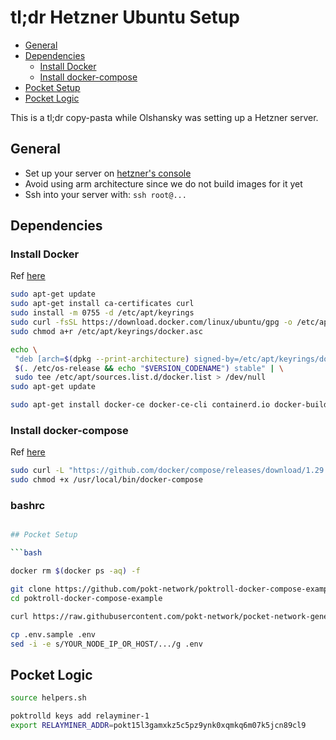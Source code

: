 # tl;dr Hetzner Ubuntu Setup <!-- omit in toc -->

- [General](#general)
- [Dependencies](#dependencies)
  - [Install Docker](#install-docker)
  - [Install docker-compose](#install-docker-compose)
- [Pocket Setup](#pocket-setup)
- [Pocket Logic](#pocket-logic)

This is a tl;dr copy-pasta while Olshansky was setting up a Hetzner server.

## General

- Set up your server on [hetzner's console](https://console.hetzner.cloud/projects/)
- Avoid using arm architecture since we do not build images for it yet
- Ssh into your server with: `ssh root@...`

## Dependencies

### Install Docker

Ref [here](https://docs.docker.com/engine/install/ubuntu/)

```bash
sudo apt-get update
sudo apt-get install ca-certificates curl
sudo install -m 0755 -d /etc/apt/keyrings
sudo curl -fsSL https://download.docker.com/linux/ubuntu/gpg -o /etc/apt/keyrings/docker.asc
sudo chmod a+r /etc/apt/keyrings/docker.asc

echo \
 "deb [arch=$(dpkg --print-architecture) signed-by=/etc/apt/keyrings/docker.asc] https://download.docker.com/linux/ubuntu \
 $(. /etc/os-release && echo "$VERSION_CODENAME") stable" | \
 sudo tee /etc/apt/sources.list.d/docker.list > /dev/null
sudo apt-get update

sudo apt-get install docker-ce docker-ce-cli containerd.io docker-buildx-plugin docker-compose-plugin
```

### Install docker-compose

Ref [here](https://www.digitalocean.com/community/tutorials/how-to-install-and-use-docker-compose-on-ubuntu-20-04)

```bash
sudo curl -L "https://github.com/docker/compose/releases/download/1.29.2/docker-compose-$(uname -s)-$(uname -m)" -o /usr/local/bin/docker-compose
sudo chmod +x /usr/local/bin/docker-compose
```
### bashrc

```bash

## Pocket Setup

```bash

docker rm $(docker ps -aq) -f

git clone https://github.com/pokt-network/poktroll-docker-compose-example.git
cd poktroll-docker-compose-example

curl https://raw.githubusercontent.com/pokt-network/pocket-network-genesis/master/poktrolld/testnet-validated.json > poktrolld-data/config/genesis.json

cp .env.sample .env
sed -i -e s/YOUR_NODE_IP_OR_HOST/.../g .env
```

## Pocket Logic

```bash
source helpers.sh

poktrolld keys add relayminer-1
export RELAYMINER_ADDR=pokt15l3gamxkz5c5pz9ynk0xqmkq6m07k5jcn89cl9

```
